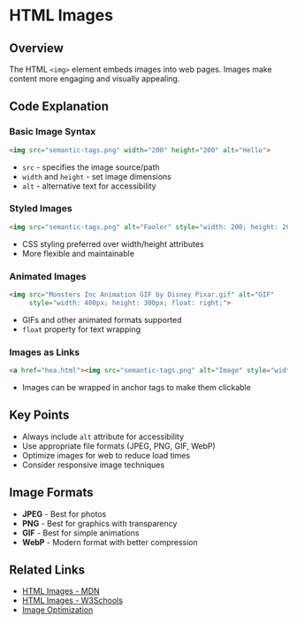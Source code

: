 # HTML Images

## Overview
The HTML `<img>` element embeds images into web pages. Images make content more engaging and visually appealing.

## Code Explanation

### Basic Image Syntax
```html
<img src="semantic-tags.png" width="200" height="200" alt="Hello">
```
- `src` - specifies the image source/path
- `width` and `height` - set image dimensions
- `alt` - alternative text for accessibility

### Styled Images
```html
<img src="semantic-tags.png" alt="Fooler" style="width: 200; height: 200;">
```
- CSS styling preferred over width/height attributes
- More flexible and maintainable

### Animated Images
```html
<img src="Monsters Inc Animation GIF by Disney Pixar.gif" alt="GIF" 
     style="width: 400px; height: 300px; float: right;">
```
- GIFs and other animated formats supported
- `float` property for text wrapping

### Images as Links
```html
<a href="hea.html"><img src="semantic-tags.png" alt="Image" style="width: 400; height: 300;"></a>
```
- Images can be wrapped in anchor tags to make them clickable

## Key Points
- Always include `alt` attribute for accessibility
- Use appropriate file formats (JPEG, PNG, GIF, WebP)
- Optimize images for web to reduce load times
- Consider responsive image techniques

## Image Formats
- **JPEG** - Best for photos
- **PNG** - Best for graphics with transparency
- **GIF** - Best for simple animations
- **WebP** - Modern format with better compression

## Related Links
- [HTML Images - MDN](https://developer.mozilla.org/en-US/docs/Web/HTML/Element/img)
- [HTML Images - W3Schools](https://www.w3schools.com/html/html_images.asp)
- [Image Optimization](https://developer.mozilla.org/en-US/docs/Learn/HTML/Multimedia_and_embedding/Images_in_HTML)